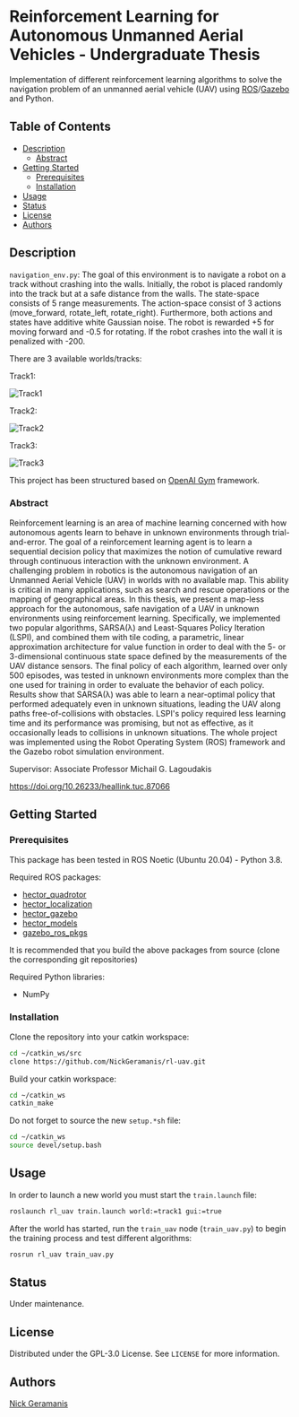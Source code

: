 # Reinforcement Learning for Autonomous Unmanned Aerial Vehicles - Undergraduate Thesis

Implementation of different reinforcement learning algorithms to solve the
navigation problem of an unmanned aerial vehicle (UAV)
using [ROS](https://www.ros.org/)/[Gazebo](http://gazebosim.org/) and Python.

## Table of Contents

- [Description](#description)
    - [Abstract](#abstract)
- [Getting Started](#getting-started)
    - [Prerequisites](#prerequisites)
    - [Installation](#installation)
- [Usage](#usage)
- [Status](#status)
- [License](#license)
- [Authors](#authors)

## Description

`navigation_env.py`: The goal of this environment is to navigate a robot on a
track without crashing into the walls. Initially, the robot is placed randomly
into the track but at a safe distance from the walls. The state-space consists
of 5 range measurements. The action-space consist of 3 actions (move_forward,
rotate_left, rotate_right). Furthermore, both actions and states have additive
white Gaussian noise. The robot is rewarded +5 for moving forward and -0.5 for
rotating. If the robot crashes into the wall it is penalized with -200.

There are 3 available worlds/tracks:

Track1:

![Track1](/images/track1.png)

Track2:

![Track2](/images/track2.png)

Track3:

![Track3](/images/track3.png)

This project has been structured based
on [OpenAI Gym](https://github.com/openai/gym) framework.

### Abstract

Reinforcement learning is an area of machine learning concerned with how
autonomous agents learn to behave in unknown environments through
trial-and-error. The goal of a reinforcement learning agent is to learn a
sequential decision policy that maximizes the notion of cumulative reward
through continuous interaction with the unknown environment. A challenging
problem in robotics is the autonomous navigation of an Unmanned Aerial
Vehicle (UAV) in worlds with no available map. This ability is critical in many
applications, such as search and rescue operations or the mapping of
geographical areas. In this thesis, we present a map-less approach for the
autonomous, safe navigation of a UAV in unknown environments using
reinforcement learning. Specifically, we implemented two popular algorithms,
SARSA(λ) and Least-Squares Policy Iteration (LSPI), and combined them with tile
coding, a parametric, linear approximation architecture for value function in
order to deal with the 5- or 3-dimensional continuous state space defined by
the measurements of the UAV distance sensors. The final policy of each
algorithm, learned over only 500 episodes, was tested in unknown environments
more complex than the one used for training in order to evaluate the behavior
of each policy. Results show that SARSA(λ) was able to learn a near-optimal
policy that performed adequately even in unknown situations, leading the UAV
along paths free-of-collisions with obstacles. LSPI's policy required less
learning time and its performance was promising, but not as effective, as it
occasionally leads to collisions in unknown situations. The whole project was
implemented using the Robot Operating System (ROS) framework and the Gazebo
robot simulation environment.

Supervisor: Associate Professor Michail G. Lagoudakis

https://doi.org/10.26233/heallink.tuc.87066

## Getting Started

### Prerequisites

This package has been tested in ROS Noetic (Ubuntu 20.04) - Python 3.8.

Required ROS packages:

- [hector_quadrotor](https://github.com/tu-darmstadt-ros-pkg/hector_quadrotor)
- [hector_localization](https://github.com/tu-darmstadt-ros-pkg/hector_localization)
- [hector_gazebo](https://github.com/tu-darmstadt-ros-pkg/hector_gazebo)
- [hector_models](https://github.com/tu-darmstadt-ros-pkg/hector_models)
- [gazebo_ros_pkgs](https://github.com/ros-simulation/gazebo_ros_pkgs)

It is recommended that you build the above packages from source (clone the
corresponding git repositories)

Required Python libraries:

- NumPy

### Installation

Clone the repository into your catkin workspace:

```bash
cd ~/catkin_ws/src
clone https://github.com/NickGeramanis/rl-uav.git
```

Build your catkin workspace:

```bash
cd ~/catkin_ws
catkin_make
```

Do not forget to source the new `setup.*sh` file:

```bash
cd ~/catkin_ws
source devel/setup.bash
```

## Usage

In order to launch a new world you must start the `train.launch` file:

```bash
roslaunch rl_uav train.launch world:=track1 gui:=true
```

After the world has started, run the `train_uav` node (`train_uav.py`) to begin
the training process and test different algorithms:

```bash
rosrun rl_uav train_uav.py
```

## Status

Under maintenance.

## License

Distributed under the GPL-3.0 License. See `LICENSE` for more information.

## Authors

[Nick Geramanis](https://www.linkedin.com/in/nikolaos-geramanis)

